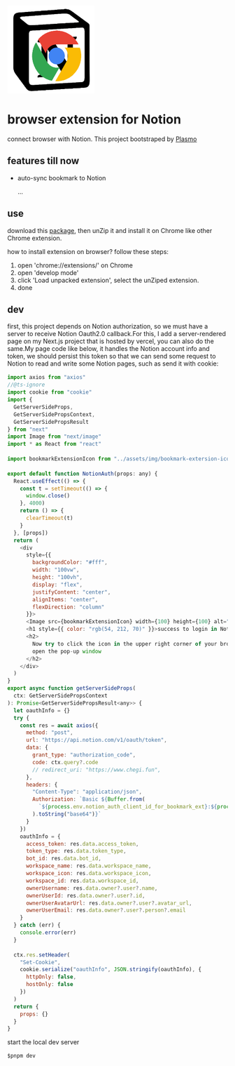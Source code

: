 <img src="./assets/icon.png" width="200" height="200">

# browser extension for Notion

connect browser with Notion.
This project bootstraped by [Plasmo](https://docs.plasmo.com/)

## features till now

- auto-sync bookmark to Notion

  ...

## use

download this [package](./packages_to_open//chrome-mv3-prod.zip), then unZip it and install it on Chrome like other Chrome extension.

how to install extension on browser? follow these steps:

1. open 'chrome://extensions/' on Chrome
2. open 'develop mode'
3. click 'Load unpacked extension', select the unZiped extension.
4. done

## dev

first, this project depends on Notion authorization, so we must have a server to receive Notion Oauth2.0 callback.For this, I add a server-rendered page on my Next.js project that is hosted by vercel, you can also do the same.My page code like below, it handles the Notion account info and token, we should persist this token so that we can send some request to Notion to read and write some Notion pages, such as send it with cookie:

```javascript
import axios from "axios"
//@ts-ignore
import cookie from "cookie"
import {
  GetServerSideProps,
  GetServerSidePropsContext,
  GetServerSidePropsResult
} from "next"
import Image from "next/image"
import * as React from "react"

import bookmarkExtensionIcon from "../assets/img/bookmark-extersion-icon.png"

export default function NotionAuth(props: any) {
  React.useEffect(() => {
    const t = setTimeout(() => {
      window.close()
    }, 4000)
    return () => {
      clearTimeout(t)
    }
  }, [props])
  return (
    <div
      style={{
        backgroundColor: "#fff",
        width: "100vw",
        height: "100vh",
        display: "flex",
        justifyContent: "center",
        alignItems: "center",
        flexDirection: "column"
      }}>
      <Image src={bookmarkExtensionIcon} width={100} height={100} alt="" />
      <h1 style={{ color: "rgb(54, 212, 70)" }}>success to login in Notion!</h1>
      <h2>
        Now try to click the icon in the upper right corner of your browser to
        open the pop-up window
      </h2>
    </div>
  )
}
export async function getServerSideProps(
  ctx: GetServerSidePropsContext
): Promise<GetServerSidePropsResult<any>> {
  let oauthInfo = {}
  try {
    const res = await axios({
      method: "post",
      url: "https://api.notion.com/v1/oauth/token",
      data: {
        grant_type: "authorization_code",
        code: ctx.query?.code
        // redirect_uri: "https://www.chegi.fun",
      },
      headers: {
        "Content-Type": "application/json",
        Authorization: `Basic ${Buffer.from(
          `${process.env.notion_auth_client_id_for_bookmark_ext}:${process.env.notion_auth_client_secret_for_bookmark_ext}`
        ).toString("base64")}`
      }
    })
    oauthInfo = {
      access_token: res.data.access_token,
      token_type: res.data.token_type,
      bot_id: res.data.bot_id,
      workspace_name: res.data.workspace_name,
      workspace_icon: res.data.workspace_icon,
      workspace_id: res.data.workspace_id,
      ownerUsername: res.data.owner?.user?.name,
      ownerUserId: res.data.owner?.user?.id,
      ownerUserAvatarUrl: res.data.owner?.user?.avatar_url,
      ownerUserEmail: res.data.owner?.user?.person?.email
    }
  } catch (err) {
    console.error(err)
  }

  ctx.res.setHeader(
    "Set-Cookie",
    cookie.serialize("oauthInfo", JSON.stringify(oauthInfo), {
      httpOnly: false,
      hostOnly: false
    })
  )
  return {
    props: {}
  }
}
```

start the local dev server

```shell
$pnpm dev
```
